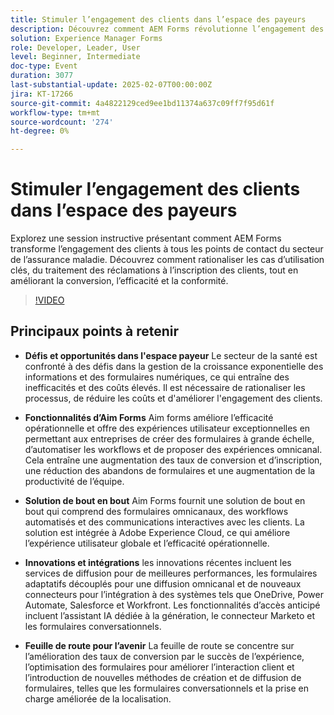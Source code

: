 ```yaml
---
title: Stimuler l’engagement des clients dans l’espace des payeurs
description: Découvrez comment AEM Forms révolutionne l’engagement des clients dans le secteur de l’assurance maladie en rationalisant le traitement des sinistres et l’inscription des clients, ce qui améliore la conversion, l’efficacité et la conformité.
solution: Experience Manager Forms
role: Developer, Leader, User
level: Beginner, Intermediate
doc-type: Event
duration: 3077
last-substantial-update: 2025-02-07T00:00:00Z
jira: KT-17266
source-git-commit: 4a4822129ced9ee1bd11374a637c09ff7f95d61f
workflow-type: tm+mt
source-wordcount: '274'
ht-degree: 0%

---
```



# Stimuler l’engagement des clients dans l’espace des payeurs

Explorez une session instructive présentant comment AEM Forms transforme l’engagement des clients à tous les points de contact du secteur de l’assurance maladie. Découvrez comment rationaliser les cas d’utilisation clés, du traitement des réclamations à l’inscription des clients, tout en améliorant la conversion, l’efficacité et la conformité.

>[!VIDEO](https://video.tv.adobe.com/v/3444127/?learn=on&enablevpops)

## Principaux points à retenir

* **Défis et opportunités dans l&#39;espace payeur** Le secteur de la santé est confronté à des défis dans la gestion de la croissance exponentielle des informations et des formulaires numériques, ce qui entraîne des inefficacités et des coûts élevés. Il est nécessaire de rationaliser les processus, de réduire les coûts et d&#39;améliorer l&#39;engagement des clients.

* **Fonctionnalités d’Aim Forms** Aim forms améliore l’efficacité opérationnelle et offre des expériences utilisateur exceptionnelles en permettant aux entreprises de créer des formulaires à grande échelle, d’automatiser les workflows et de proposer des expériences omnicanal. Cela entraîne une augmentation des taux de conversion et d’inscription, une réduction des abandons de formulaires et une augmentation de la productivité de l’équipe.

* **Solution de bout en bout** Aim Forms fournit une solution de bout en bout qui comprend des formulaires omnicanaux, des workflows automatisés et des communications interactives avec les clients. La solution est intégrée à Adobe Experience Cloud, ce qui améliore l’expérience utilisateur globale et l’efficacité opérationnelle.

* **Innovations et intégrations** les innovations récentes incluent les services de diffusion pour de meilleures performances, les formulaires adaptatifs découplés pour une diffusion omnicanal et de nouveaux connecteurs pour l’intégration à des systèmes tels que OneDrive, Power Automate, Salesforce et Workfront. Les fonctionnalités d’accès anticipé incluent l’assistant IA dédiée à la génération, le connecteur Marketo et les formulaires conversationnels.

* **Feuille de route pour l’avenir** La feuille de route se concentre sur l’amélioration des taux de conversion par le succès de l’expérience, l’optimisation des formulaires pour améliorer l’interaction client et l’introduction de nouvelles méthodes de création et de diffusion de formulaires, telles que les formulaires conversationnels et la prise en charge améliorée de la localisation.